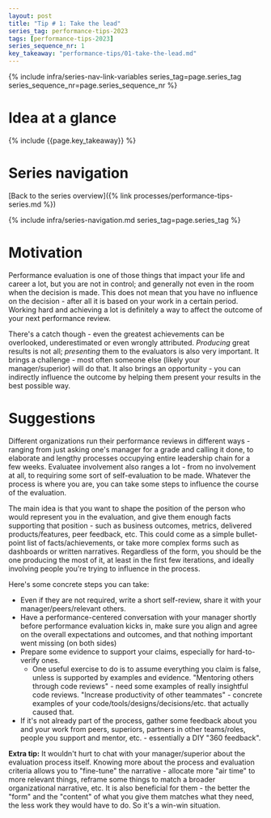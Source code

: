 ```yaml
---
layout: post
title: "Tip # 1: Take the lead"
series_tag: performance-tips-2023
tags: [performance-tips-2023]
series_sequence_nr: 1
key_takeaway: "performance-tips/01-take-the-lead.md"
---
```

{% include infra/series-nav-link-variables series_tag=page.series_tag series_sequence_nr=page.series_sequence_nr %}

# Idea at a glance

{% include {{page.key_takeaway}} %}

# Series navigation

[Back to the series overview]({% link processes/performance-tips-series.md %})

{% include infra/series-navigation.md series_tag=page.series_tag %}

# Motivation

Performance evaluation is one of those things that impact your life and career a lot, but you are not in control;
and generally not even in the room when the decision is made. This does not mean that you have no influence on the 
decision - after all it is based on your work in a certain period. Working hard and achieving a lot is definitely 
a way to affect the outcome of your next performance review.

There's a catch though - even the greatest achievements can be overlooked, underestimated or even wrongly attributed.
_Producing_ great results is not all; _presenting_ them to the evaluators is also very important. It brings 
a challenge - most often someone else (likely your manager/superior) will do that. It also brings an opportunity - you
can indirectly influence the outcome by helping them present your results in the best possible way.

# Suggestions

Different organizations run their performance reviews in different ways - ranging from just asking one's manager 
for a grade and calling it done, to elaborate and lengthy processes occupying entire leadership chain for a few weeks.
Evaluatee involvement also ranges a lot - from no involvement at all, to requiring some sort of self-evaluation to be
made. Whatever the process is where you are, you can take some steps to influence the course of the evaluation.

The main idea is that you want to shape the position of the person who would represent you in the evaluation, and give
them enough facts supporting that position - such as business outcomes, metrics, delivered products/features,
peer feedback, etc. This could come as a simple bullet-point list of facts/achievements, or take more complex forms 
such as dashboards or written narratives. Regardless of the form, you should be the one producing the most of it, at
least in the first few iterations, and ideally involving people you're trying to influence in the process.

Here's some concrete steps you can take:

* Even if they are not required, write a short self-review, share it with your manager/peers/relevant others.
* Have a performance-centered conversation with your manager shortly before performance evaluation kicks in, make sure 
  you align and agree on the overall expectations and outcomes, and that nothing important went missing (on both sides)
* Prepare some evidence to support your claims, especially for hard-to-verify ones.
  * One useful exercise to do is to assume everything you claim is false, unless is supported by examples and evidence.
  "Mentoring others through code reviews" - need some examples of really insightful code reviews. "Increase productivity
  of other teammates" - concrete examples of your code/tools/designs/decisions/etc. that actually caused that.
* If it's not already part of the process, gather some feedback about you and your work from peers, superiors, 
  partners in other teams/roles, people you support and mentor, etc. - essentially a DIY "360 feedback".

**Extra tip:** It wouldn't hurt to chat with your manager/superior about the evaluation process itself. Knowing more
about the process and evaluation criteria allows you to "fine-tune" the narrative - allocate more "air time" to more
relevant things, reframe some things to match a broader organizational narrative, etc. It is also beneficial for them - 
the better the "form" and the "content" of what you give them matches what they need, the less work they would have to
do. So it's a win-win situation.
